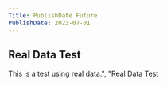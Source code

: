 ```yaml
---
Title: PublishDate Future
PublishDate: 2023-07-01
---
```


## Real Data Test

This is a test using real data.", "Real Data Test

